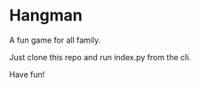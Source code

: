 # Hangman
A fun game for all family.

Just clone this repo and run index.py from the cli.

Have fun!
